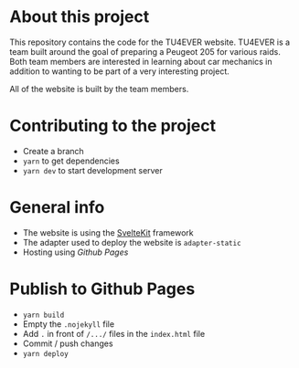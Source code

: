 # About this project

This repository contains the code for the TU4EVER website. TU4EVER is a team built around the goal of preparing a Peugeot 205 for various raids.  
Both team members are interested in learning about car mechanics in addition to wanting to be part of a very interesting project.

All of the website is built by the team members.

# Contributing to the project

 * Create a branch
 * ```yarn``` to get dependencies
 * ```yarn dev``` to start development server

# General info

 * The website is using the [SvelteKit](https://kit.svelte.dev/) framework
 * The adapter used to deploy the website is ```adapter-static```
 * Hosting using *Github Pages*

# Publish to Github Pages

 * ```yarn build```
 * Empty the ```.nojekyll``` file
 * Add ```.``` in front of ```/.../``` files in the ```index.html``` file
 * Commit / push changes
 * ```yarn deploy```
